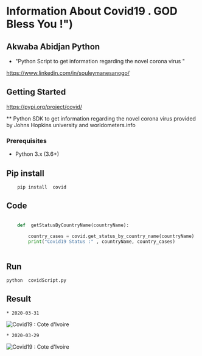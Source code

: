 # Information About Covid19 . GOD Bless You !")

##  Akwaba Abidjan Python

- "Python Script to get information regarding the novel corona virus " 

https://www.linkedin.com/in/souleymanesanogo/

## Getting Started

https://pypi.org/project/covid/

** Python SDK to get information regarding the novel corona virus provided by Johns Hopkins university and worldometers.info

### Prerequisites

 - Python  3.x (3.6+)

## Pip install


```
	pip install  covid

```

## Code

```python

	def  getStatusByCountryName(countryName):

		country_cases = covid.get_status_by_country_name(countryName)	
		print("Covid19 Status :" , countryName, country_cases)
		
```

## Run

```
python  covidScript.py

```

## Result
```
* 2020-03-31
``` 
![Covid19 : Cote d'Ivoire ](https://github.com/sanogotech/covidinformation/blob/master/docs/screenshot/alldataCovid2020-03-31.jpg)


 
```
* 2020-03-29
``` 

![Covid19 : Cote d'Ivoire ](https://github.com/sanogotech/covidinformation/blob/master/docs/screenshot/covid19Infos2020-03-29.jpg)
